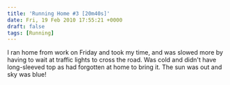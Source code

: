 ```yaml
---
title: 'Running Home #3 [20m40s]'
date: Fri, 19 Feb 2010 17:55:21 +0000
draft: false
tags: [Running]
---
```


I ran home from work on Friday and took my time, and was slowed more by having to wait at traffic lights to cross the road. Was cold and didn't have long-sleeved top as had forgotten at home to bring it. The sun was out and sky was blue!